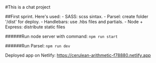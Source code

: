 #This is a chat project

##First sprint.
Here's used:
    - SASS: scss sintax.
    - Parsel: create folder '/dist' for deploy.
    - Handlebars: use .hbs files and partials.
    - Node + Express: distribute static files


######Run node server with command:
`npm run start`

######Run Parsel:
`npm run dev`

Deployed app on Netlify:
https://cerulean-arithmetic-f78880.netlify.app